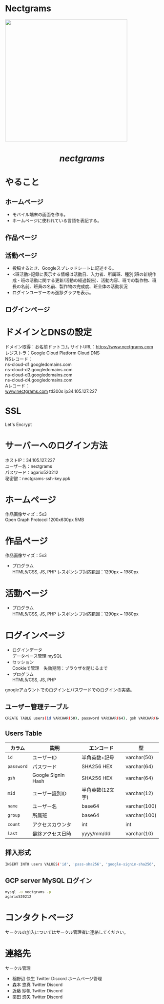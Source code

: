 # Nectgrams
<img src="https://user-images.githubusercontent.com/28892090/99180929-ee6d6f80-276d-11eb-8453-f8e0e8e817c4.png" width="400">  

# $$ nectgrams $$

# やること

## ホームページ  
- モバイル端末の画面を作る。  
- ホームページに使われている言語を表記する。  

## 作品ページ  

## 活動ページ  
- 投稿するとき、Googleスプレッドシートに記述する。  
- <班活動>記録に表示する情報は活動日、入力者、所属班、種別(班の新規作成・班の活動に関する更新/活動の経過報告)、活動内容、班での製作物、班長の名前、班員の名前、製作物の完成度、班全体の活動状況
- ログインユーザーのみ進捗グラフを表示。  

## ログインページ  
 

# ドメインとDNSの設定
ドメイン取得：お名前ドットコム
サイトURL：https://www.nectgrams.com  
レジストラ：Google Cloud Platform Cloud DNS  
NSレコード：  
ns-cloud-d1.googledomains.com  
ns-cloud-d2.googledomains.com  
ns-cloud-d3.googledomains.com  
ns-cloud-d4.googledomains.com  
Aレコード：  
www.nectgrams.com ttl300s ip34.105.127.227  

# SSL
Let's Encrypt  

# サーバーへのログイン方法
ホストIP：34.105.127.227  
ユーザー名：nectgrams  
パスワード：agario520212  
秘密鍵：nectgrams-ssh-key.ppk  

# ホームページ
作品画像サイズ：5x3  
Open Graph Protocol 1200x630px 5MB  

# 作品ページ
作品画像サイズ：5x3  

- プログラム  
HTML5/CSS, JS, PHP
レスポンシブ対応範囲：1290px ~ 1980px  

# 活動ページ

- プログラム  
HTML5/CSS, JS, PHP
レスポンシブ対応範囲：1290px ~ 1980px  

# ログインページ

- ログインデータ  
データベース管理 mySQL
- セッション  
Cookieで管理　失効期間：ブラウザを閉じるまで  
- プログラム  
HTML5/CSS, JS, PHP

googleアカウントでのログインとパスワードでのログインの実装。    

## ユーザー管理テーブル  
```bash
CREATE TABLE users(id VARCHAR(50), password VARCHAR(64), gsh VARCHAR(64), mid VARCHAR(12) PRIMARY KEY, name VARCHAR(100), `group` VARCHAR(100), count INT, last VARCHAR(10));  
```
## Users Table  
|カラム|説明|エンコード|型|
|--|--|--|--|
|`id`|ユーザーID|半角英数+記号|varchar(50)|
|`password`|パスワード|SHA256 HEX|varchar(64)|
|`gsh`|Google SignIn Hash|SHA256 HEX|varchar(64)|
|`mid`|ユーザー識別ID|半角英数(12文字)|varchar(12)|PRIMARY KEY|
|`name`|ユーザー名|base64|varchar(100)|
|`group`|所属班|base64|varchar(100)|
|`count`|アクセスカウンタ|int|int|
|`last`|最終アクセス日時|yyyy/mm/dd|varchar(10)|

## 挿入形式  
```bash
INSERT INTO users VALUES('id', 'pass-sha256', 'google-signin-sha256', 'mid, 'name-base64', 'group-base64', 0, '2021/03/18');  
```

## GCP server MySQL ログイン
```bash
mysql -u nectgrams -p
agario520212
```

# コンタクトページ
サークルの加入についてはサークル管理者に連絡してください。

# 連絡先
サークル管理
- 稲野辺 快生 Twitter Discord
ホームページ管理
- 森本 悠真 Twitter Discord
- 近藤 紗帆 Twitter Discord
- 栗田 悠矢 Twitter Discord
